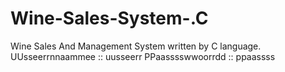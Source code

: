 # Wine-Sales-System-.C
Wine Sales And Management System written by C language.
UUsseerrnnaammee  ::  uusseerr
PPaasssswwoorrdd  ::  ppaassss
